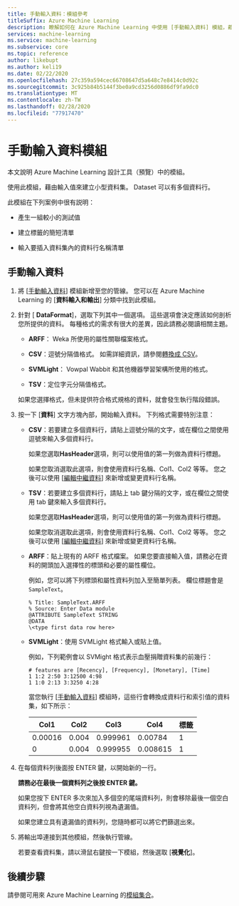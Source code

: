 ```yaml
---
title: 手動輸入資料：模組參考
titleSuffix: Azure Machine Learning
description: 瞭解如何在 Azure Machine Learning 中使用 [手動輸入資料] 模組，藉由輸入值來建立小型資料集。 Dataset 可以有多個資料行。
services: machine-learning
ms.service: machine-learning
ms.subservice: core
ms.topic: reference
author: likebupt
ms.author: keli19
ms.date: 02/22/2020
ms.openlocfilehash: 27c359a594cec66708647d5a648c7e8414c0d92c
ms.sourcegitcommit: 3c925b84b5144f3be0a9cd3256d0886df9fa9dc0
ms.translationtype: MT
ms.contentlocale: zh-TW
ms.lasthandoff: 02/28/2020
ms.locfileid: "77917470"
---
```

# <a name="enter-data-manually-module"></a>手動輸入資料模組

本文說明 Azure Machine Learning 設計工具（預覽）中的模組。

使用此模組，藉由輸入值來建立小型資料集。 Dataset 可以有多個資料行。
  
此模組在下列案例中很有説明：  
  
- 產生一組較小的測試值  
  
- 建立標籤的簡短清單
  
- 輸入要插入資料集內的資料行名稱清單

## <a name="enter-data-manually"></a>手動輸入資料 
  
1.  將 [[手動輸入資料](./enter-data-manually.md)] 模組新增至您的管線。 您可以在 Azure Machine Learning 的 [**資料輸入和輸出**] 分類中找到此模組。 
  
2.  針對 [ **DataFormat**]，選取下列其中一個選項。 這些選項會決定應該如何剖析您所提供的資料。 每種格式的需求有很大的差異，因此請務必閱讀相關主題。  
  
    -   **ARFF**： Weka 所使用的屬性關聯檔案格式。   
  
    -   **CSV**：逗號分隔值格式。 如需詳細資訊，請參閱[轉換成 CSV](./convert-to-csv.md)。  
  
    -   **SVMLight**： Vowpal Wabbit 和其他機器學習架構所使用的格式。  
  
    -   **TSV**：定位字元分隔值格式。

     如果您選擇格式，但未提供符合格式規格的資料，就會發生執行階段錯誤。
  
3.  按一下 [**資料**] 文字方塊內部，開始輸入資料。 下列格式需要特別注意：  
  
    - **CSV**：若要建立多個資料行，請貼上逗號分隔的文字，或在欄位之間使用逗號來輸入多個資料行。
  
        如果您選取**HasHeader**選項，則可以使用值的第一列做為資料行標題。  
  
        如果您取消選取此選項，則會使用資料行名稱、Col1、Col2 等等。 您之後可以使用 [[編輯中繼資料](./edit-metadata.md)] 來新增或變更資料行名稱。  
  
    - **TSV**：若要建立多個資料行，請貼上 tab 鍵分隔的文字，或在欄位之間使用 tab 鍵來輸入多個資料行。  
  
        如果您選取**HasHeader**選項，則可以使用值的第一列做為資料行標題。  
  
        如果您取消選取此選項，則會使用資料行名稱、Col1、Col2 等等。 您之後可以使用 [[編輯中繼資料](./edit-metadata.md)] 來新增或變更資料行名稱。  
  
    -   **ARFF**：貼上現有的 ARFF 格式檔案。 如果您要直接輸入值，請務必在資料的開頭加入選擇性的標頭和必要的屬性欄位。 
    
        例如，您可以將下列標頭和屬性資料列加入至簡單列表。 欄位標題會是 `SampleText`。
    
        ```text
        % Title: SampleText.ARFF  
        % Source: Enter Data module  
        @ATTRIBUTE SampleText STRING  
        @DATA  
        \<type first data row here>  
        ```

    -   **SVMLight**：使用 SVMLight 格式輸入或貼上值。  
  
        例如，下列範例會以 SVMight 格式表示血壓捐贈資料集的前幾行：  
  
        ```text  
        # features are [Recency], [Frequency], [Monetary], [Time]  
        1 1:2 2:50 3:12500 4:98   
        1 1:0 2:13 3:3250 4:28   
        ```  
  
        當您執行 [[手動輸入資料](./enter-data-manually.md)] 模組時，這些行會轉換成資料行和索引值的資料集，如下所示：  
  
        |Col1|Col2|Col3|Col4|標籤|  
        |-|-|-|-|-|  
        |0.00016|0.004|0.999961|0.00784|1|  
        |0|0.004|0.999955|0.008615|1|  
  
4.  在每個資料列後面按 ENTER 鍵，以開始新的一行。  
  
     **請務必在最後一個資料列之後按 ENTER 鍵。** 
     
     如果您按下 ENTER 多次來加入多個空的尾端資料列，則會移除最後一個空白資料列，但會將其他空白資料列視為遺漏值。  
  
     如果您建立具有遺漏值的資料列，您隨時都可以將它們篩選出來。  
  
5.  將輸出埠連接到其他模組，然後執行管線。  
  
     若要查看資料集，請以滑鼠右鍵按一下模組，然後選取 [**視覺化**]。  
## <a name="next-steps"></a>後續步驟

請參閱可用來 Azure Machine Learning 的[模組集合](module-reference.md)。 